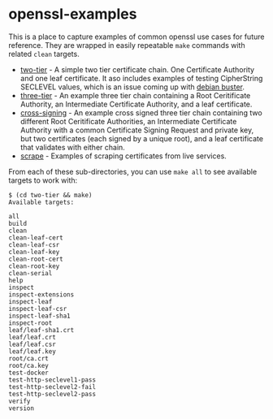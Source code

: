 # openssl-examples
This is a place to capture examples of common openssl use cases for future reference.  They are wrapped in easily repeatable `make` commands with related `clean` targets.

* [two-tier](two-tier/) - A simple two tier certificate chain.  One Certificate Authority and one leaf certificate.  It aso includes examples of testing CipherString SECLEVEL values, which is an issue coming up with [debian buster](https://www.debian.org/releases/stable/amd64/release-notes/ch-information.en.html#openssl-defaults).
* [three-tier](three-tier/) - An example three tier chain containing a Root Ceritificate Authority, an Intermediate Certificate Authority, and a leaf certificate.
* [cross-signing](cross-signing/) - An example cross signed three tier chain containing two different Root Ceritificate Authorities, an Intermediate Certificate Authority with a common Certificate Signing Request and private key, but two certificates (each signed by a unique root), and a leaf certificate that validates with either chain.
* [scrape](scrape/) - Examples of scraping certificates from live services.

From each of these sub-directories, you can use `make all` to see available targets to work with:
```
$ (cd two-tier && make)
Available targets:

all
build
clean
clean-leaf-cert
clean-leaf-csr
clean-leaf-key
clean-root-cert
clean-root-key
clean-serial
help
inspect
inspect-extensions
inspect-leaf
inspect-leaf-csr
inspect-leaf-sha1
inspect-root
leaf/leaf-sha1.crt
leaf/leaf.crt
leaf/leaf.csr
leaf/leaf.key
root/ca.crt
root/ca.key
test-docker
test-http-seclevel1-pass
test-http-seclevel2-fail
test-http-seclevel2-pass
verify
version
```
